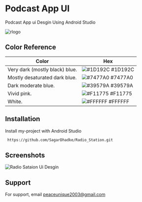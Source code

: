 
# Podcast App UI 

Podcast App ui Desgin Using Android Studio


![rlogo](https://user-images.githubusercontent.com/70995022/184540509-3e41d9df-c11a-4004-bfc7-ccdc6ed74065.png)


## Color Reference

| Color             | Hex                                                                |
| ----------------- | ------------------------------------------------------------------ |
| Very dark (mostly black) blue. | ![#1D192C](https://via.placeholder.com/10/1D192C?text=+) #1D192C |
| Mostly desaturated dark blue. | ![#7477A0](https://via.placeholder.com/10/7477A0?text=+) #7477A0 |
| Dark moderate blue. | ![#39579A](https://via.placeholder.com/10/39579A?text=+) #39579A |
| Vivid pink. | ![#F11775](https://via.placeholder.com/10/F11775?text=+) #F11775 |
| White. | ![#FFFFFF](https://via.placeholder.com/10/FFFFFF?text=+) #FFFFFF |




## Installation

Install my-project with Android Studio

```bash
 https://github.com/SagarDhadke/Radio_Station.git
```
    


## Screenshots

![Radio Sataion Ui Desgin](https://user-images.githubusercontent.com/70995022/184579284-ff3876cb-1708-4f76-94e2-6aae2e86e2e4.png)



## Support

For support, email peaceunique2003@gmail.com 

